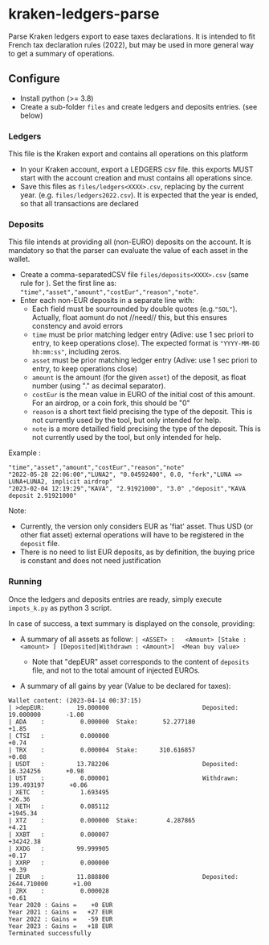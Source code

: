 # kraken-ledgers-parse
Parse Kraken ledgers export to ease taxes declarations.
It is intended to fit French tax declaration rules (2022), but may be used in more general way to get a summary of operations.

## Configure
- Install python (>= 3.8)
- Create a sub-folder `files` and create ledgers and deposits entries. (see below)

### Ledgers
This file is the Kraken export and contains all operations on this platform
- In your Kraken account, export a LEDGERS csv file. this exports MUST start with the account creation and must contains all operations since.
- Save this files as `files/ledgers<XXXX>.csv`, replacing <XXXX> by the current year. (e.g. `files/ledgers2022.csv`). It is expected that the year is ended, so that all transactions are declared

### Deposits
This file intends at providing all (non-EURO) deposits on the account. It is mandatory so that the parser can evaluate the value of each asset in the wallet.
- Create a comma-separatedCSV file `files/deposits<XXXX>.csv` (same rule for <XXXX>). Set the first line as:
```"time","asset","amount","costEur","reason","note"```.
- Enter each non-EUR deposits in a separate line with:
  - Each field must be sourrounded by double quotes (e.g.`"SOL"`). Actually, float aomunt do not //need// this, but this ensures constency and avoid errors
  - `time` must be prior matching ledger entry (Adive: use 1 sec priori to entry, to keep operations close). The expected format is `"YYYY-MM-DD hh:mm:ss"`, including zeros.
  - `asset` must be prior matching ledger entry (Adive: use 1 sec priori to entry, to keep operations close)
  - `amount` is the amount (for the given `asset`) of the deposit, as float number (using "." as decimal separator).
  - `costEur` is the mean value in EURO of the initial cost of this amount. For an airdrop, or a coin fork, this should be "0" 
  - `reason` is a short text field precising the type of the deposit. This is not currently used by the tool, but only intended for help.
  - `note` is a more detailled field precising the type of the deposit. This is not currently used by the tool, but only intended for help.

Example :
```
"time","asset","amount","costEur","reason","note"
"2022-05-28 22:06:00","LUNA2", "0.04592400", 0.0, "fork","LUNA => LUNA+LUNA2, implicit airdrop"
"2023-02-04 12:19:29","KAVA", "2.91921000", "3.0" ,"deposit","KAVA deposit 2.91921000"
```
Note:
- Currently, the version only considers EUR as 'fiat' asset. Thus USD (or other fiat asset) external operations will have to be registered in the `deposit` file.
- There is no need to list EUR deposits, as by definition, the buying price is constant and does not need justification

### Running
Once the ledgers and deposits entries are ready, simply execute `impots_k.py` as python 3 script.

In case of success, a text summary is displayed on the console, providing:
- A summary of all assets as follow:
`| <ASSET> :   <Amount> [Stake :<amount> ] [Deposited|Withdrawn : <Amount>]  <Mean buy value> `
  - Note that "depEUR" asset corresponds to the content of `deposits` file, and not to the total amount of injected EUROs. 

- A summary of all gains by year (Value to be declared for taxes):

```
Wallet content: (2023-04-14 00:37:15)
| >depEUR:         19.000000                          Deposited:       19.000000       -1.00
| ADA    :          0.000000  Stake:       52.277180                                   +1.85
| CTSI   :          0.000000                                                           +0.74
| TRX    :          0.000004  Stake:      310.616857                                   +0.08
| USDT   :         13.782206                          Deposited:       16.324256       +0.98
| UST    :          0.000001                          Withdrawn:      139.493197       +0.06
| XETC   :          1.693495                                                          +26.36
| XETH   :          0.085112                                                        +1945.34
| XTZ    :          0.000000  Stake:        4.287865                                   +4.21
| XXBT   :          0.000007                                                       +34242.38
| XXDG   :         99.999905                                                           +0.17
| XXRP   :          0.000000                                                           +0.39
| ZEUR   :         11.888800                          Deposited:     2644.710000       +1.00
| ZRX    :          0.000028                                                           +0.61
Year 2020 : Gains =    +0 EUR
Year 2021 : Gains =   +27 EUR
Year 2022 : Gains =   -59 EUR
Year 2023 : Gains =   +18 EUR
Terminated successfully

```
